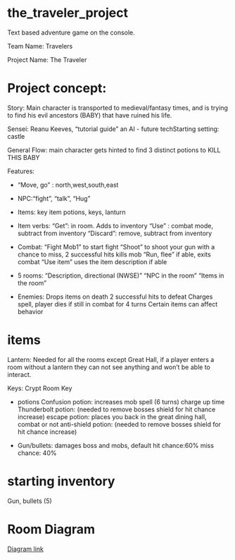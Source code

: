 # the_traveler_project
Text based adventure game on the console.

Team Name: Travelers

Project Name: The Traveler

# Project concept:
Story: Main character is transported to medieval/fantasy times, and is trying to find his evil ancestors (BABY) that have ruined his life.

Sensei: Reanu Keeves, “tutorial guide” an AI - future techStarting setting: castle

General Flow: main character gets hinted to find 3 distinct potions to KILL THIS BABY

Features:
- “Move, go” : north,west,south,east
- NPC:“fight”, “talk”, “Hug”
- Items: key item potions, keys, lanturn
- Item verbs: “Get”: in room. Adds to inventory
“Use” : combat mode, subtract from inventory
“Discard”: remove, subtract from inventory
- Combat:
“Fight Mob1” to start fight
“Shoot” to shoot your gun with a chance to miss, 2 successful hits kills mob
“Run, flee” if able, exits combat
“Use item” uses the item description if able

- 5 rooms:
“Description, directional (NWSE)”
“NPC in the room”
“Items in the room”

- Enemies:
Drops items on death
2 successful hits to defeat
Charges spell, player dies if still in combat for 4 turns
Certain items can affect behavior

# items
Lantern: Needed for all the rooms except Great Hall, if a player enters a room without a lantern they can not see anything and won’t be able to interact.

Keys: Crypt Room Key

- potions
Confusion potion: increases mob spell (6 turns) charge up time
Thunderbolt potion: (needed to remove bosses shield for hit chance increase)
escape potion: places you back in the great dining hall, combat or not
anti-shield potion: (needed to remove bosses shield for hit chance increase)

- Gun/bullets: damages boss and mobs, default hit chance:60% miss chance: 40%

# starting inventory
Gun, bullets (5)

# Room Diagram
[Diagram link](https://docs.google.com/drawings/d/1_ybfLzBiHIwmHWU_Nan2W2k6W9mNbvIVSj6Cn-EH_Fg/edit)